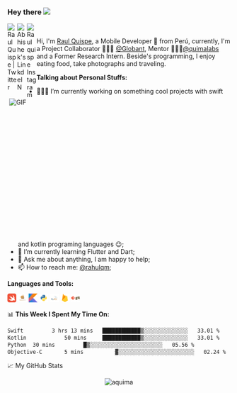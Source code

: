 ### Hey there <img src="https://media.giphy.com/media/hvRJCLFzcasrR4ia7z/giphy.gif" width="25px">

<a href="https://twitter.com/rahulqm">
  <img align="left" alt="Raul Quispe | Twitter" width="22px" src="https://cdn.jsdelivr.net/npm/simple-icons@v3/icons/twitter.svg" />
</a>
<a href="https://www.linkedin.com/in/rahulqm/">
  <img align="left" alt="Abhishek's LinkdeIN" width="22px" src="https://cdn.jsdelivr.net/npm/simple-icons@v3/icons/linkedin.svg" />
</a>
<a href="https://www.instagram.com/rahulqm/">
  <img align="left" alt="Raul quispe Instagram" width="22px" src="https://cdn.jsdelivr.net/npm/simple-icons@v3/icons/instagram.svg" />
</a>

<br />

Hi, I'm [Raul Quispe](https://blog.abhisheknaidu.tech/), a Mobile Developer 🚀 from Perú, currently, I'm a Project Collaborator 🙍🏽‍♂️ [@Globant](https://globant.com), Mentor 👨🏽‍💼[@quimalabs](https://github.com/quimalabs) and a Former Research Intern. Beside's programming, I enjoy eating food, take photographs and traveling.

  <img align="right" alt="GIF" src="https://github.com/abhisheknaiidu/abhisheknaiidu/blob/master/code.gif?raw=true" width="500" height="320" />
  
**Talking about Personal Stuffs:**

- 👨🏽‍💻 I’m currently working on something cool projects with swift and kotlin programing languages :wink:;
- 🌱 I’m currently learning Flutter and Dart; 
- 💬 Ask me about anything, I am happy to help;
- 📫 How to reach me: [@rahulqm](https://twitter.com/rahulqm);

**Languages and Tools:**  

<code><img height="20" src="https://raw.githubusercontent.com/github/explore/80688e429a7d4ef2fca1e82350fe8e3517d3494d/topics/swift/swift.png"></code>
<code><img height="20" src="https://raw.githubusercontent.com/github/explore/80688e429a7d4ef2fca1e82350fe8e3517d3494d/topics/objective-c/objective-c.png"></code>
<code><img height="20" src="https://raw.githubusercontent.com/github/explore/80688e429a7d4ef2fca1e82350fe8e3517d3494d/topics/kotlin/kotlin.png"></code>
<code><img height="20" src="https://raw.githubusercontent.com/github/explore/80688e429a7d4ef2fca1e82350fe8e3517d3494d/topics/python/python.png"></code>
<code><img height="20" src="https://raw.githubusercontent.com/github/explore/80688e429a7d4ef2fca1e82350fe8e3517d3494d/topics/mysql/mysql.png"></code>
<code><img height="20" src="https://raw.githubusercontent.com/github/explore/80688e429a7d4ef2fca1e82350fe8e3517d3494d/topics/firebase/firebase.png"></code>
<code><img height="20" src="https://raw.githubusercontent.com/github/explore/80688e429a7d4ef2fca1e82350fe8e3517d3494d/topics/git/git.png"></code>

📊 **This Week I Spent My Time On:**
<!--START_SECTION:waka-->
```text
Swift         3 hrs 13 mins   ████████████▒░░░░░░░░░░░░░░   33.01 % 
Kotlin            50 mins     ████████████▒░░░░░░░░░░░░░░   33.01 %  
Python  30 mins         █▒░░░░░░░░░░░░░░░░░░░░░░░   05.56 % 
Objective-C       5 mins          ▓░░░░░░░░░░░░░░░░░░░░░░░░   02.24 % 
```
<!--END_SECTION:waka-->


📈 My GitHub Stats

<p align="center"> <img src="https://github-readme-stats.vercel.app/api?username=aquima&show_icons=true&theme=gotham" alt="aquima" />




